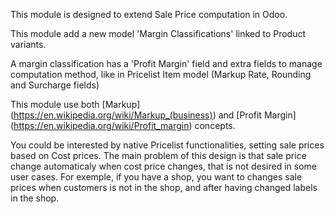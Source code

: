 This module is designed to extend Sale Price computation in Odoo.

This module add a new model 'Margin Classifications' linked to Product
variants.

A margin classification has a 'Profit Margin' field and extra fields to
manage computation method, like in Pricelist Item model (Markup Rate,
Rounding and Surcharge fields)

This module use both
\[Markup\](<https://en.wikipedia.org/wiki/Markup_(business)>) and
\[Profit Margin\](<https://en.wikipedia.org/wiki/Profit_margin>)
concepts.

You could be interested by native Pricelist functionalities, setting
sale prices based on Cost prices. The main problem of this design is
that sale price change automaticaly when cost price changes, that is not
desired in some user cases. For exemple, if you have a shop, you want to
changes sale prices when customers is not in the shop, and after having
changed labels in the shop.
